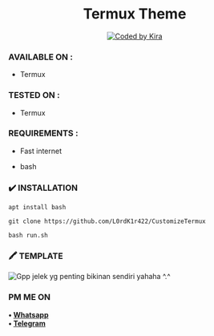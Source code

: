 <h1 align="center">
  Termux Theme
</h1>
<p align="center">
<a href="#"><img title="Coded by Kira" src="https://img.shields.io/badge/coded-by%20Kira-red?"></a>

### AVAILABLE ON :

* Termux 

### TESTED ON :

* Termux

### REQUIREMENTS :

* Fast internet

* bash

### ✔️ INSTALLATION

```
apt install bash
```
``` 
git clone https://github.com/L0rdK1r422/CustomizeTermux
```
```
bash run.sh
```
### 🖍️ TEMPLATE

![Gpp jelek yg penting bikinan sendiri yahaha ^.^](https://raw.githubusercontent.com/L0rdK1r422/TermuxTheme/main/20211218_175014.jpg?raw=true)

### PM ME ON

<b>• [Whatsapp](https://bit.ly/3GQHTp2)</b>
<br>
<b>• [Telegram](https://t.me/@hexntol)</b>
</br>


